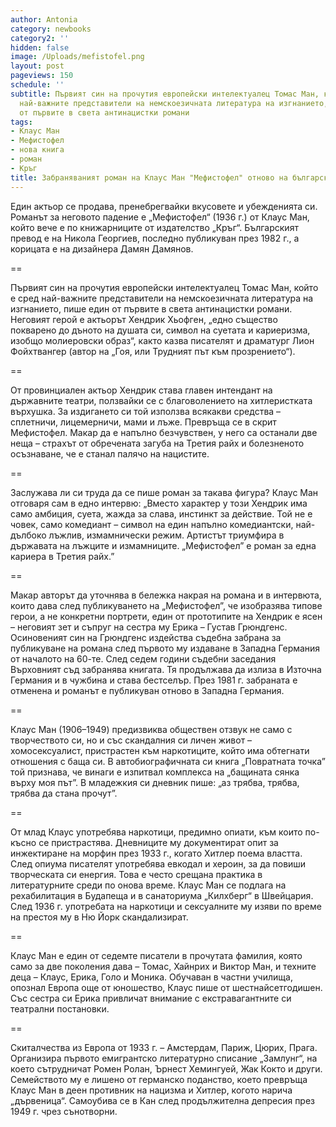 ```yaml
---
author: Antonia
category: newbooks
category2: ''
hidden: false
image: /Uploads/mefistofel.png
layout: post
pageviews: 150
schedule: ''
subtitle: Първият син на прочутия европейски интелектуалец Томас Ман, който е сред
  най-важните представители на немскоезичната литература на изгнанието, пише един
  от първите в света антинацистки романи
tags:
- Клаус Ман
- Мефистофел
- нова книга
- роман
- Кръг
title: Забраняваният роман на Клаус Ман "Мефистофел" отново на български
---
```


Един актьор се продава, пренебрегвайки вкусовете и убежденията си. Романът за неговото падение е „Мефистофел“ (1936 г.) от Клаус Ман, който вече е по книжарниците от издателство „Кръг“. Българският превод е на Никола Георгиев, последно публикуван през 1982 г., а корицата е на дизайнера Дамян Дамянов. 

\==

Първият син на прочутия европейски интелектуалец Томас Ман, който е сред най-важните представители на немскоезичната литература на изгнанието, пише един от първите в света антинацистки романи. Неговият герой е актьорът Хендрик Хьофген, „едно същество покварено до дъното на душата си, символ на суетата и кариеризма, изобщо молиеровски образ“, както казва писателят и драматург Лион Фойхтвангер (автор на „Гоя, или Трудният път към прозрението“). 

\==

От провинциален актьор Хендрик става главен интендант на държавните театри, ползвайки се с благоволението на хитлеристката върхушка. За издигането си той използва всякакви средства – сплетничи, лицемерничи, мами и лъже. Превръща се в скрит Мефистофел. Макар да е напълно безчувствен, у него са останали две неща – страхът от обречената загуба на Третия райх и болезненото осъзнаване, че е станал палячо на нацистите. 

\==

Заслужава ли си труда да се пише роман за такава фигура? Клаус Ман отговаря сам в едно интервю: „Вместо характер у този Хендрик има само амбиция, суета, жажда за слава, инстинкт за действие. Той не е човек, само комедиант – символ на един напълно комедиантски, най-дълбоко лъжлив, измамнически режим. Артистът триумфира в държавата на лъжците и измамниците. „Мефистофел” е роман за една кариера в Третия райх.” 

\==

Макар авторът да уточнява в бележка накрая на романа и в интервюта, които дава след публикуването на „Мефистофел”, че изобразява типове герои, а не конкретни портрети, един от прототипите на Хендрик е ясен – неговият зет и съпруг на сестра му Ерика – Густав Грюндгенс. Осиновеният син на Грюндгенс издейства съдебна забрана за публикуване на романа след първото му издаване в Западна Германия от началото на 60-те. След седем години съдебни заседания Върховният съд забранява книгата. Тя продължава да излиза в Източна Германия и в чужбина и става бестселър. През 1981 г. забраната е отменена и романът е публикуван отново в Западна Германия.

\==

Клаус Ман (1906–1949) предизвиква обществен отзвук не само с творчеството си, но и със скандалния си личен живот – хомосексуалист, пристрастен към наркотиците, който има обтегнати отношения с баща си. В автобиографичната си книга „Повратната точка” той признава, че винаги е изпитвал комплекса на „бащината сянка върху моя път”. В младежкия си дневник пише: „аз трябва, трябва, трябва да стана прочут”. 

\==

От млад Клаус употребява наркотици, предимно опиати, към които по-късно се пристрастява. Дневниците му документират опит за инжектиране на морфин през 1933 г., когато Хитлер поема властта. След опиума писателят употребява евкодал и хероин, за да повиши творческата си енергия. Това е често срещана практика в литературните среди по онова време. Клаус Ман се подлага на рехабилитация в Будапеща и в санаториума „Килхберг“ в Швейцария. След 1936 г. употребата на наркотици и сексуалните му изяви по време на престоя му в Ню Йорк скандализират.

\==

Клаус Ман е един от седемте писатели в прочутата фамилия, която само за две поколения дава – Томас, Хайнрих и Виктор Ман, и техните деца – Клаус, Ерика, Голо и Моника. Обучаван в частни училища, опознал Европа още от юношество, Клаус пише от шестнайсетгодишен. Със сестра си Ерика привличат внимание с екстравагантните си театрални постановки. 

\==

Скиталчества из Европа от 1933 г. – Амстердам, Париж, Цюрих, Прага. Организира първото емигрантско литературно списание „Замлунг“, на което сътрудничат Ромен Ролан, Ърнест Хемингуей, Жак Кокто и други. Семейството му е лишено от германско поданство, което превръща Клаус Ман в деен противник на нацизма и Хитлер, когото нарича „дървеница“. Самоубива се в Кан след продължителна депресия през 1949 г. чрез сънотворни.